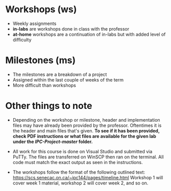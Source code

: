 # Workshops (ws)
* Weekly assignments 
* **in-labs** are workshops done in class with the professor 
* **at-home** workshops are a continuation of in-labs but with added level of difficulty


# Milestones (ms)
* The milestones are a breakdown of a project 
* Assigned within the last couple of weeks of the term
* More difficult than workshops


# Other things to note
* Depending on the workshop or milestone, header and implementation files may have already been provided by the professor. Oftentimes it is the header and main files that's given. **To see if it has been provided, check PDF instructions or what files are available for the given lab under the *IPC-Project-master* folder.**

* All work for this course is done on Visual Studio and submitted via PuTTy. The files are transferred on WinSCP then ran on the terminal. All code must match the exact output as seen in the instructions.

* The workshops follow the format of the following outlined text: https://scs.senecac.on.ca/~ipc144/pages/timeline.html
  Workshop 1 will cover week 1 material, workshop 2 will cover week 2, and so on.
